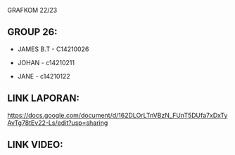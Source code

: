 GRAFKOM 22/23

## GROUP 26:

- JAMES B.T - C14210026

- JOHAN - c14210211

- JANE - c14210122





## LINK LAPORAN:
https://docs.google.com/document/d/162DLOrLTnVBzN_FUnT5DUfa7xDxTyAvTg78tEv22-Ls/edit?usp=sharing


## LINK VIDEO:





